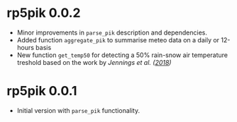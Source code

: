 # rp5pik 0.0.2

* Minor improvements in `parse_pik` description and dependencies.
* Added function `aggregate_pik` to summarise meteo data on a daily or 12-hours basis
* New function `get_temp50` for detecting a 50% rain-snow air temperature treshold based on the work by *Jennings et al. ([2018](https://www.nature.com/articles/s41467-018-03629-7))*


# rp5pik 0.0.1

* Initial version with `parse_pik` functionality.
